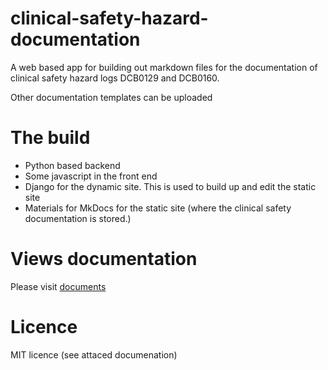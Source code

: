 # clinical-safety-hazard-documentation
A web based app for building out markdown files for the documentation of clinical safety hazard logs DCB0129 and DCB0160.

Other documentation templates can be uploaded

# The build
- Python based backend
- Some javascript in the front end
- Django for the dynamic site. This is used to build up and edit the static site
- Materials for MkDocs for the static site (where the clinical safety documentation is stored.)

# Views documentation
Please visit [documents](https://clinicians-who-code.github.io/clinical-safety-hazard-documentation/)

# Licence
MIT licence (see attaced documenation)